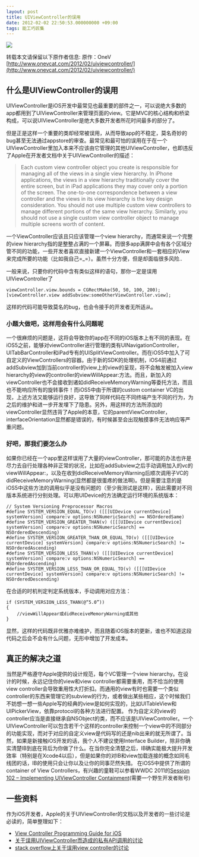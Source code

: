 ```yaml
---
layout: post
title: UIViewController的误用
date: 2012-02-02 22:50:53.000000000 +09:00
tags: 能工巧匠集
---
```

![](http://www.onevcat.com/wp-content/uploads/2012/02/vc.jpg)

转载本文请保留以下原作者信息:
原作：OneV [http://www.onevcat.com/2012/02/uiviewcontroller/](http://www.onevcat.com/2012/02/uiviewcontroller/)

## 什么是UIViewController的误用

UIViewController是iOS开发中最常见也最重要的部件之一，可以说绝大多数的app都用到了UIViewController来管理页面的view。它是MVC的核心结构和桥梁构成，可以说UIViewController是绝大多数开发者所花时间最多的部分了。

但是正是这样一个重要的类却经常被误用，从而导致app的不稳定，莫名奇妙的bug甚至无法通过appstore的审查。最常见和最可怕的误用在于在一个UIViewController里加入本来不应该由它管理的其他UIViewController，也即违反了Apple在开发者文档中关于UIViewController的描述：

> Each custom view controller object you create is responsible for managing all of the views in a single view hierarchy. In iPhone applications, the views in a view hierarchy traditionally cover the entire screen, but in iPad applications they may cover only a portion of the screen. The one-to-one correspondence between a view controller and the views in its view hierarchy is the key design consideration. You should not use multiple custom view controllers to manage different portions of the same view hierarchy. Similarly, you should not use a single custom view controller object to manage multiple screens worth of content.

一个ViewController应该且只应该管理一个view hierarchy，而通常来说一个完整的view hierarchy指的是整整占满的一个屏幕。而很多app满屏中会有各个区域分管不同的功能，一些开发者喜欢直接新建一个ViewController和一套相应的View来完成所要的功能（比如我自己=_=）。虽然十分方便，但是却面临很多风险..

一般来说，只要你的代码中含有类似这样的语句，那你一定是误用UIViewController了

```
viewController.view.bounds = CGRectMake(50, 50, 100, 200);
[viewController.view addSubview:someOtherViewController.view];
```

这样的代码可能导致莫名的bug，也会令接手的开发者无所适从。

### 小题大做吧，这样用会有什么问题呢

一个很麻烦的问题是，这将会导致你的app在不同的iOS版本上有不同的表现。在iOS5之前，能够对viewController进行管理的类有UINavigationController，UITabBarController和iPad专有的UISplitViewController。而在iOS5中加入了可自定义的ViewControllers的容器。由于新的SDK的处理机制，iOS4前通过addSubview加到当前controller的view上的view的呈现，将不会触发被加入view hierarchy的view的controller的viewWillAppear:方法。而且，新加入的viewController也不会接收到诸如didReceiveMemoryWarning等委托方法，而且也不能响应所有的旋转事件！而iOS5中由于所谓的custom container VC的出现，上述方法又能够运行良好，这导致了同样代码在不同终端产生不同的行为，为之后的维护和进一步开发埋下了隐患。另外，用这样的方法所添加的viewController显然违背了Apple的本意，它的parentViewController，interfaceOrientation显然都是错误的，有时候甚至会出现触摸事件无法响应等严重问题。

### 好吧，那我们要怎么办

如果你已经在一个app里这样误用了大量的viewController，那可能的办法也许是尽力去自行处理各种非正常的状况，比如在addSubview之后手动调用加入的vc的viewWillAppear:，以及在收到didReceiveMemoryWarning后顺次调用子VC的didReceiveMemoryWarning(显然都是很蛋疼的做法啊)。但是需要注意的是iOS5中这些方法的调用似乎是没有问题的（至少我测试是这样），因此需要对不同版本系统进行分别处理。可以用UIDevice的方法确定运行环境的系统版本：

```
// System Versioning Preprocessor Macros
#define SYSTEM_VERSION_EQUAL_TO(v) ([[[UIDevice currentDevice] systemVersion] compare:v options:NSNumericSearch] == NSOrderedSame)
#define SYSTEM_VERSION_GREATER_THAN(v) ([[[UIDevice currentDevice] systemVersion] compare:v options:NSNumericSearch] == NSOrderedDescending)
#define SYSTEM_VERSION_GREATER_THAN_OR_EQUAL_TO(v) ([[[UIDevice currentDevice] systemVersion] compare:v options:NSNumericSearch] != NSOrderedAscending)
#define SYSTEM_VERSION_LESS_THAN(v) ([[[UIDevice currentDevice] systemVersion] compare:v options:NSNumericSearch] == NSOrderedAscending)
#define SYSTEM_VERSION_LESS_THAN_OR_EQUAL_TO(v) ([[[UIDevice currentDevice] systemVersion] compare:v options:NSNumericSearch] != NSOrderedDescending)
```

在合适的时机判定判定系统版本，手动调用对应方法：

```
if (SYSTEM_VERSION_LESS_THAN(@“5.0”))
{ 
	//viewWillAppear或didReceiveMemoryWarning或其他
}
```

显然，这样的代码既非优雅亦难维护，而且随着iOS版本的更新，谁也不知道这段代码之后会不会有什么问题，无形中增加了开发成本。


## 真正的解决之道

当然是严格遵守Apple提供的设计规范，每个VC管理一个view hierarchy。在设计的时候，永远记住你的view和view controller都需要重用，而不恰当的使用view controller会导致重用性大打折扣。而通用的view有时也需要一个类似controller的东西来管理它的subview的行为，或者做出某些相应，这个时候我们不妨想一想一些Apple写的经典的view是如何实现的，比如UITableView和UIPickerView，依靠protocol的各种方法进行配置。
作为自定义的view的controller应当是直接继承自NSObject的类，而不应该是UIViewController。一个UIViewController可以包含若干个这样的controller来控制一个view中的不同部分的功能实现，而对于对应的自定义view是代码写的还是nib出来的就无所谓了。当然，如果是新接触iOS开发的话，我个人不建议使用Interface Builder，除非你确实清楚IB到底在背后为你做了什么。在当你完全清楚之后，IB确实能极大提升开发效率（特别是在Xcode4以后），但是如果你的对IB和view加载连接的概念如同毛线团的话，IB的使用只会让你以及让你的同事茫然失措。
在iOS5中提供了所谓的container of View Controllers，有兴趣的童鞋可以参看WWDC 2011的[Session 102 – Implementing UIViewController Containment](http://developer.apple.com/videos/wwdc/2011/)(需要一个野生开发者账号)

## 一些资料

作为iOS开发者，Apple的关于UIViewController的文档以及开发者的一些讨论是必读的，简单整理如下：

* [View Controller Programming Guide for iOS](http://developer.apple.com/library/ios/#featuredarticles/ViewControllerPGforiPhoneOS/Introduction/Introduction.html#//apple_ref/doc/uid/TP40007457-CH1-SW1)
* [关于误用UIViewController而造成的私有API调用的讨论](https://devforums.apple.com/message/310806#310806)
* [stack overflow上关于误用view controller的讨论](http://stackoverflow.com/questions/5691226/am-i-abusing-uiviewcontroller-subclassing/5691708#comment-6507338)
